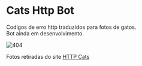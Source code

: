 # Cats Http Bot

Codigos de erro http traduzidos para fotos de gatos.   
Bot ainda em desenvolvimento.

![404](https://http.cat/404)

Fotos retiradas do site [HTTP Cats](http.cat)
